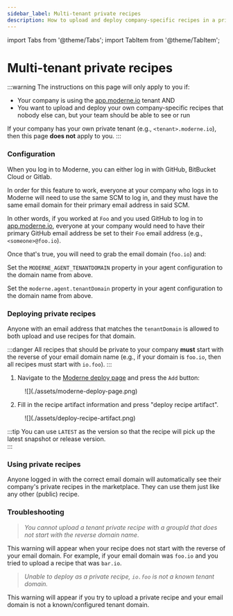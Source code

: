 ```yaml
---
sidebar_label: Multi-tenant private recipes
description: How to upload and deploy company-specific recipes in a private way.
---
```


import Tabs from '@theme/Tabs';
import TabItem from '@theme/TabItem';

# Multi-tenant private recipes

:::warning
The instructions on this page will only apply to you if:

* Your company is using the [app.moderne.io](https://app.moderne.io/getting-started) tenant AND
* You want to upload and deploy your own company-specific recipes that nobody else can, but your team should be able to see or run

If your company has your own private tenant (e.g., `<tenant>.moderne.io`), then this page **does not** apply to you.
:::

### Configuration

When you log in to Moderne, you can either log in with GitHub, BitBucket Cloud or Gitlab.

In order for this feature to work, everyone at your company who logs in to Moderne will need to use the same SCM to log in, and they must have the same email domain for their primary email address in said SCM.

In other words, if you worked at `Foo` and you used GitHub to log in to [app.moderne.io](https://app.moderne.io/getting-started), everyone at your company would need to have their primary GitHub email address be set to their `Foo` email address (e.g., `<someone>@foo.io`).

Once that's true, you will need to grab the email domain (`foo.io`) and:

<Tabs groupId="agent-type">
<TabItem value="oci-container" label="OCI Container">

Set the `MODERNE_AGENT_TENANTDOMAIN` property in your agent configuration to the domain name from above.
</TabItem>

<TabItem value="executable-jar" label="Executable JAR">

Set the `moderne.agent.tenantDomain` property in your agent configuration to the domain name from above.
</TabItem>
</Tabs>

### Deploying private recipes

Anyone with an email address that matches the `tenantDomain` is allowed to both upload and use recipes for that domain.

:::danger
All recipes that should be private to your company **must** start with the reverse of your email domain name (e.g., if your domain is `foo.io`, then all recipes must start with `io.foo`).
:::

1. Navigate to the [Moderne deploy page](https://app.moderne.io/recipes/deploy) and press the `Add` button:

<figure>
  ![](./assets/moderne-deploy-page.png)
  <figcaption></figcaption>
</figure>

2. Fill in the recipe artifact information and press "deploy recipe artifact".

<figure>
  ![](./assets/deploy-recipe-artifact.png)
  <figcaption></figcaption>
</figure>

:::tip
You can use `LATEST` as the version so that the recipe will pick up the latest snapshot or release version.\
:::

### Using private recipes

Anyone logged in with the correct email domain will automatically see their company's private recipes in the marketplace. They can use them just like any other (public) recipe.

### Troubleshooting

> _You cannot upload a tenant private recipe with a groupId that does not start with the reverse domain name_.

This warning will appear when your recipe does not start with the reverse of your email domain. For example, if your email domain was `foo.io` and you tried to upload a recipe that was `bar.io`.

> _Unable to deploy as a private recipe, `io.foo` is not a known tenant domain._

This warning will appear if you try to upload a private recipe and your email domain is not a known/configured tenant domain.
